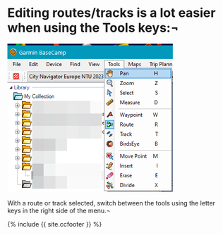 # Editing routes/tracks is a **lot** easier when using the Tools keys:¬

![Tools menu](imgs/Tools_menu.png "Tools menu")

With a route or track selected, switch between the tools using the letter keys in the right side of the menu.¬












{% include {{ site.ccfooter }} %}

